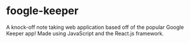 # foogle-keeper
A knock-off note taking web application based off of the popular Google Keeper app! Made using JavaScript and the React.js framework.
